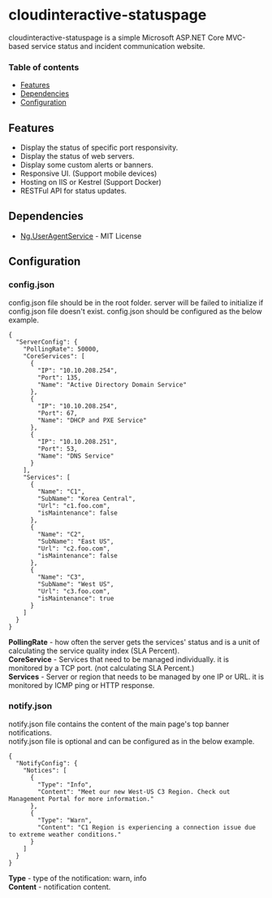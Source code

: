 # cloudinteractive-statuspage

cloudinteractive-statuspage is a simple Microsoft ASP.NET Core MVC-based service status and incident communication website.

### Table of contents
* [Features](#features)
* [Dependencies](#dependencies)
* [Configuration](#configuration)

## Features
* Display the status of specific port responsivity.
* Display the status of web servers.
* Display some custom alerts or banners.
* Responsive UI. (Support mobile devices)
* Hosting on IIS or Kestrel (Support Docker)
* RESTFul API for status updates.

## Dependencies
* [Ng.UserAgentService](https://github.com/DannyBoyNg/UserAgentService) - MIT License

## Configuration



### config.json
config.json file should be in the root folder. server will be failed to initialize if config.json file doesn't exist.
config.json should be configured as the below example.

```
{
  "ServerConfig": {
    "PollingRate": 50000,
    "CoreServices": [
      {
        "IP": "10.10.208.254",
        "Port": 135,
        "Name": "Active Directory Domain Service"
      },
      {
        "IP": "10.10.208.254",
        "Port": 67,
        "Name": "DHCP and PXE Service"
      },
      {
        "IP": "10.10.208.251",
        "Port": 53,
        "Name": "DNS Service"
      }
    ],
    "Services": [
      {
        "Name": "C1",
        "SubName": "Korea Central",
        "Url": "c1.foo.com",
        "isMaintenance": false 
      },
      {
        "Name": "C2",
        "SubName": "East US",
        "Url": "c2.foo.com",
        "isMaintenance": false 
      },
      {
        "Name": "C3",
        "SubName": "West US",
        "Url": "c3.foo.com",
        "isMaintenance": true 
      }
    ] 
  } 
}
```
**PollingRate** - how often the server gets the services' status and is a unit of calculating the service quality index (SLA Percent).  
**CoreService** - Services that need to be managed individually. it is monitored by a TCP port. (not calculating SLA Percent.)  
**Services** - Server or region that needs to be managed by one IP or URL. it is monitored by ICMP ping or HTTP response.  



### notify.json
notify.json file contains the content of the main page's top banner notifications.   
notify.json file is optional and can be configured as in the below example.  

```
{
  "NotifyConfig": {
    "Notices": [
      {
        "Type": "Info",
        "Content": "Meet our new West-US C3 Region. Check out Management Portal for more information."
      },
      {
        "Type": "Warn",
        "Content": "C1 Region is experiencing a connection issue due to extreme weather conditions."
      }
    ] 
  } 
}
```

**Type** - type of the notification: warn, info  
**Content** - notification content.

